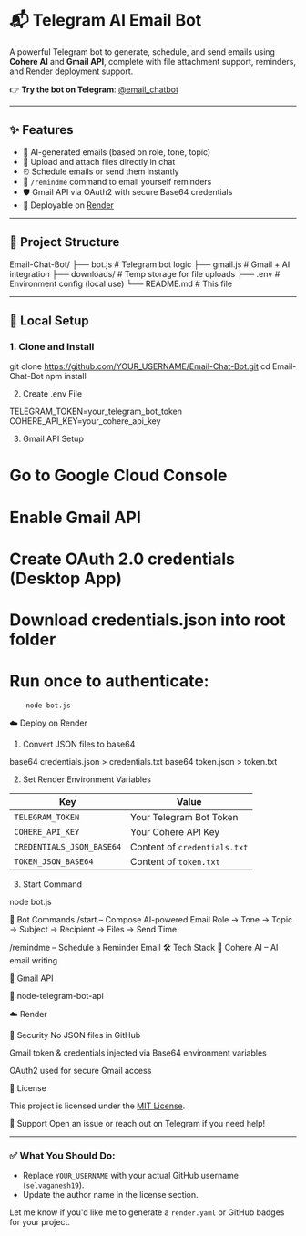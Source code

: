 # 📬 Telegram AI Email Bot

A powerful Telegram bot to generate, schedule, and send emails using **Cohere AI** and **Gmail API**, complete with file attachment support, reminders, and Render deployment support.

👉 **Try the bot on Telegram**: [@email_chatbot](https://t.me/email_chatbot)

---

## ✨ Features

- 🤖 AI-generated emails (based on role, tone, topic)
- 📎 Upload and attach files directly in chat
- ⏰ Schedule emails or send them instantly
- 🔔 `/remindme` command to email yourself reminders
- 🛡 Gmail API via OAuth2 with secure Base64 credentials
- 🚀 Deployable on [Render](https://render.com)

---

## 📁 Project Structure

Email-Chat-Bot/
├── bot.js # Telegram bot logic
├── gmail.js # Gmail + AI integration
├── downloads/ # Temp storage for file uploads
├── .env # Environment config (local use)
└── README.md # This file


---

## 🧪 Local Setup

### 1. Clone and Install

git clone https://github.com/YOUR_USERNAME/Email-Chat-Bot.git
cd Email-Chat-Bot
npm install

2. Create .env File

TELEGRAM_TOKEN=your_telegram_bot_token
COHERE_API_KEY=your_cohere_api_key

3. Gmail API Setup

  # Go to Google Cloud Console

  # Enable Gmail API

  # Create OAuth 2.0 credentials (Desktop App)

  # Download credentials.json into root folder

  # Run once to authenticate:
        node bot.js

☁️ Deploy on Render
1. Convert JSON files to base64

base64 credentials.json > credentials.txt
base64 token.json > token.txt

2. Set Render Environment Variables

| Key                       | Value                        |
| ------------------------- | ---------------------------- |
| `TELEGRAM_TOKEN`          | Your Telegram Bot Token      |
| `COHERE_API_KEY`          | Your Cohere API Key          |
| `CREDENTIALS_JSON_BASE64` | Content of `credentials.txt` |
| `TOKEN_JSON_BASE64`       | Content of `token.txt`       |

3. Start Command

node bot.js

📌 Bot Commands
/start – Compose AI-powered Email
Role → Tone → Topic → Subject → Recipient → Files → Send Time

/remindme – Schedule a Reminder Email
🛠 Tech Stack
🧠 Cohere AI – AI email writing

📧 Gmail API

🤖 node-telegram-bot-api

☁️ Render

🔐 Security
No JSON files in GitHub

Gmail token & credentials injected via Base64 environment variables

OAuth2 used for secure Gmail access

📄 License

This project is licensed under the [MIT License](LICENSE).

🙋 Support
Open an issue or reach out on Telegram if you need help!


---

### ✅ What You Should Do:
- Replace `YOUR_USERNAME` with your actual GitHub username (`selvaganesh19`).
- Update the author name in the license section.

Let me know if you'd like me to generate a `render.yaml` or GitHub badges for your project.

